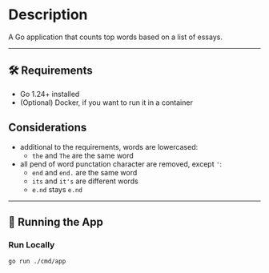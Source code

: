 # Description

A Go application that counts top words based on a list of essays.

---

## 🛠 Requirements

- Go 1.24+ installed
- (Optional) Docker, if you want to run it in a container

## Considerations
- additional to the requirements, words are lowercased:
    - `the` and `The` are the same word
- all pend of word punctation character are removed, except `'`:
    - `end` and `end.` are the same word
    - `its` and `it's` are different words
    - `e.nd` stays `e.nd`

---

## 🚀 Running the App

### Run Locally

```bash
go run ./cmd/app
```


